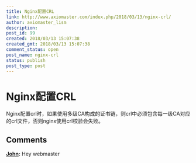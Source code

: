 ```yaml
---
title: Nginx配置CRL
link: http://www.axiomaster.com/index.php/2018/03/13/nginx-crl/
author: axiomaster_lism
description: 
post_id: 99
created: 2018/03/13 15:07:38
created_gmt: 2018/03/13 15:07:38
comment_status: open
post_name: nginx-crl
status: publish
post_type: post
---
```


# Nginx配置CRL

Nginx配置crl时，如果使用多级CA构成的证书链，则crl中必须包含每一级CA对应的crl文件，否则nginx使用crl校验会失败。

## Comments

**[John](#7 "2018-04-03 13:01:28"):** Hey webmaster

